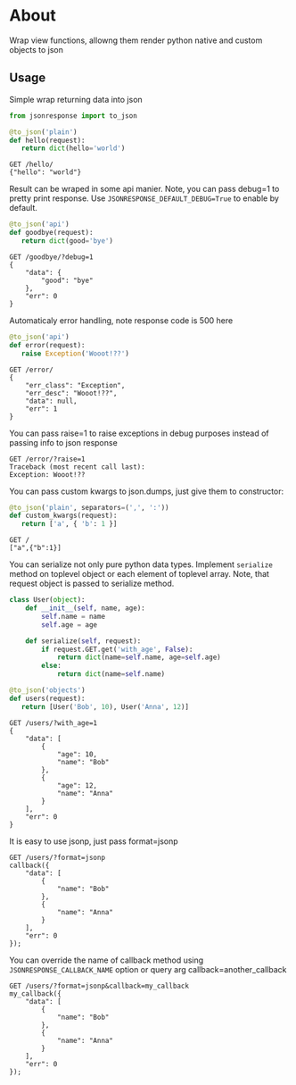 About
=====

Wrap view functions, allowng them render python native and custom 
objects to json

Usage
-----

Simple wrap returning data into json

```python
from jsonresponse import to_json

@to_json('plain')
def hello(request):
   return dict(hello='world')
```

    GET /hello/
    {"hello": "world"}
    
Result can be wraped in some api manier. 
Note, you can pass debug=1 to pretty print response. 
Use `JSONRESPONSE_DEFAULT_DEBUG=True` to enable by default. 

```python
@to_json('api')
def goodbye(request):
   return dict(good='bye')
```
    
    GET /goodbye/?debug=1
    {
        "data": {
            "good": "bye"
        }, 
        "err": 0
    }

Automaticaly error handling, note response code is 500 here

```python
@to_json('api')
def error(request):
   raise Exception('Wooot!??')
```
    
    GET /error/
    {            
        "err_class": "Exception",
        "err_desc": "Wooot!??",
        "data": null,
        "err": 1
    }

You can pass raise=1 to raise exceptions in debug purposes 
instead of passing info to json response

    GET /error/?raise=1
    Traceback (most recent call last):
    Exception: Wooot!??

You can pass custom kwargs to json.dumps,
just give them to constructor:

```python
@to_json('plain', separators=(',', ':'))
def custom_kwargs(request):
   return ['a', { 'b': 1 }]
```

    GET /
    ["a",{"b":1}]

You can serialize not only pure python data types.
Implement `serialize` method on toplevel object or 
each element of toplevel array. Note, that request 
object is passed to serialize method.

```python
class User(object):
    def __init__(self, name, age):
        self.name = name
        self.age = age

    def serialize(self, request):
        if request.GET.get('with_age', False):
            return dict(name=self.name, age=self.age)
        else:
            return dict(name=self.name)

@to_json('objects')
def users(request):
   return [User('Bob', 10), User('Anna', 12)]
```
    
    GET /users/?with_age=1
    {
        "data": [
            {
                "age": 10, 
                "name": "Bob"
            }, 
            {
                "age": 12, 
                "name": "Anna"
            }
        ], 
        "err": 0
    }

It is easy to use jsonp, just pass format=jsonp
    
    GET /users/?format=jsonp
    callback({
        "data": [
            {   
                "name": "Bob"
            },
            {   
                "name": "Anna"
            }
        ],
        "err": 0
    });

You can override the name of callback method using 
`JSONRESPONSE_CALLBACK_NAME` option or query arg callback=another_callback
    
    GET /users/?format=jsonp&callback=my_callback    
    my_callback({
        "data": [
            {   
                "name": "Bob"
            },
            {   
                "name": "Anna"
            }
        ],
        "err": 0
    });

